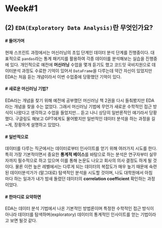 # Week#1
## (2) `EDA(Exploratory Data Analysis)`란 무엇인가요?

#### # 들어가며
현재 스프린트 과정에서는 머신러닝의 초입 단계인 데이터 분석 단계를 진행중이다. 대표적으로 `pandas`라는 통계 패키지를 활용하여 각종 데이터를 분석해보는 실습을 진행중에 있다. 개인적으로 예전에 **머신러닝** 수업을 몇개 듣기도 했고 코드잇 국비지원으로 데이터분석 과정도 수료한 기억이 있어서 `DataFrame`을 다루는데 약간 자신이 있었지만 EDA는 처음 듣는 개념이라서 이번 수업중에 당황했던 기억이 있다.

#### # 새로운 머신러닝 기법?
EDA라는 개념을 찾기 위해 예전에 공부했던 머신러닝 책 2권을 다시 들춰봤지만 EDA라는 개념을 찾을 수는 없었다. 그래서 머신러닝 기법에 무언가 새로운 수학적인 접근 방식이 나왔다고 생각하고 수업을 들었지만... 듣고 나니 상당히 일반론적인 얘기라서 당황했다. 구글링도 해보고 GPT에게도 물어봤지만 일반적인 데이터 분석을 하는 과정을 길~게, 장황하게 설명하고 있었다.

#### # 일반적으로
데이터를 다루는 직군에서는 데이터로부터 인사이트를 얻기 위해 여러가지 시도를 한다. 특히 가장 기본적이면서 중요한 **통계적 베이스**를 바탕으로 하는 분석은 연구자부터 실무자까지 필수적으로 하고 있으며 이를 통해 논문도 나오고 회사의 의사 결정도 하게 될 것이다. 물론 이런 높은 레벨에서는 다루게 되는 데이터의 복잡도가 매우 높기 때문에 숙련된 데이터분석가가 (말그대로) 탐색적인 분석을 시도할 것이며, 나도 대학원에서 아침 마다 하는 일과가 내가 밤새 돌렸던 데이터의 **correlation coefficient** 확인하는 과정이었다.

#### # 한마디로 요약하면
EDA는 데이터 분석 기법에서 나온 기본적인 방법론이며 특정한 수학적인 접근 방식이 아니라 데이터를 탐색하며(exploratory) 데이터의 통계적인 인사이트를 얻는 기법이라고 보면 될것 같다.
